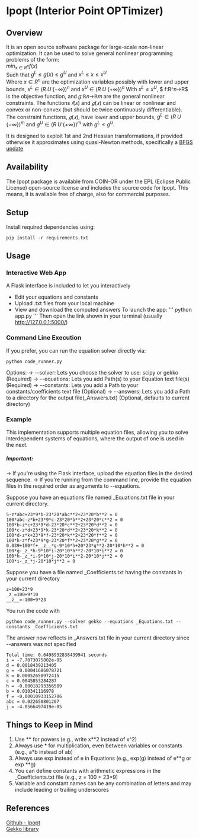 # Ipopt (Interior Point OPTimizer)
## Overview
It is an open source software package for large-scale non-linear optimization. It can be used to solve general nonlinear programming problems of the form:
<br>
$min_{x \in R^n} f(x)$
<br>
Such that
$g^L \leq g(x) \leq g^U$
and
$x^L \leq x \leq x^U$
<br>
Where $x\in R^n$ are the optimization variables possibly with lower and upper bounds, $x^L \in (R \; U \; \{-\infty \})^n$ and $x^U \in (R \; U \; \{+\infty \})^n$ 
With $x^L \leq x^U$, $ f:R^𝑛→R$ is the objective function, and 𝑔:ℝ𝑛→ℝ𝑚 are the general nonlinear constraints. 
The functions $𝑓(𝑥)$ and $𝑔(𝑥)$ can be linear or nonlinear and convex or non-convex (but should be twice continuously differentiable). 
The constraint functions, $𝑔(𝑥)$, have lower and upper bounds, $g^L \in (R \; U \; \{-\infty \})^m$ and $g^U \in (R \; U \; \{+\infty \})^m$  with $g^L \leq g^U$.

It is designed to exploit 1st and 2nd Hessian transformations, if provided otherwise it approximates using quasi-Newton methods, specifically a [BFGS update](https://en.wikipedia.org/wiki/Broyden–Fletcher–Goldfarb–Shanno_algorithm)

## Availability

The Ipopt package is available from COIN-OR under the EPL (Eclipse Public License) open-source license and includes the source code for Ipopt. This means, it is available free of charge, also for commercial purposes. 

## Setup
Install required dependencies using:
```
pip install -r requirements.txt
```

## Usage 
### Interactive Web App
A Flask interface is included to let you interactively
- Edit your equations and constants
- Upload .txt files from your local machine
- View and download the computed answers
To launch the app:
'''
python app.py
'''
Then open the link shown in your terminal (usually http://127.0.0.1:5000/)

### Command Line Execution
If you prefer, you can run the equation solver directly via:
```
python code_runner.py
```
Options:
-> --solver: Lets you choose the solver to use: scipy or gekko (Required)
-> --equations: Lets you add Path(s) to your Equation text file(s) (Required)
-> --constants: Lets you add a Path to your constants/coefficients text file (Optional)
-> --answers: Lets you add a Path to a directory for the output file(_Answers.txt) (Optional, defaults to current directory)

### Example 
This implementation supports multiple equation files, allowing you to solve interdependent systems of equations, where the output of one is used in the next.
##### Important:
-> If you're using the Flask interface, upload the equation files in the desired sequence.
-> If you're running from the command line, provide the equation files in the required order as arguments to --equations.

Suppose you have an equations file named _Equations.txt file in your current directory. 
```
5-z*abc+23*9*b-23*20*abc**2+23*20*b**2 = 0
100*abc-z*b+23*9*c-23*20*b**2+23*20*c**2 = 0
100*b-z*c+23*9*d-23*20*c**2+23*20*d**2 = 0
100*c-z*d+23*9*k-23*20*d**2+23*20*k**2 = 0
100*d-z*k+23*9*f-23*20*k**2+23*20*f**2 = 0
100*k-z*f+23*9*g-23*20*f**2+23*20*g**2 = 0
0.039+100*f+__z__*g-9*10*h+20*23*g**2-20*10*h**2 = 0
100*g-_z_*h-9*10*i-20*10*h**2-20*10*i**2 = 0
100*h-_z_*i-9*10*j-20*10*i**2-20*10*j**2 = 0
100*i-_z_*j-20*10*j**2 = 0
```
Suppose you have a file named _Coefficients.txt having the constants in your current directory 
```
z=100+23*9
_z_=100+9*10
__z__=-100+9*23
```

You run the code with
```
python code_runner.py --solver gekko --equations _Equations.txt --constants _Coefficients.txt
```
The answer now reflects in _Answers.txt file in your current directory since --answers was not specified
```
Total time: 0.6498932838439941 seconds
i = -7.7073075802e-05
d = 0.0018439213405
g = -0.00041686078721
k = 0.00052650972415
c = 0.0045853284287
h = -0.00018293356589
b = 0.010341116978
f = -0.00010933152706
abc = 0.022650801207
j = -4.0566497419e-05
```


## Things to Keep in Mind
1. Use ** for powers (e.g., write x**2 instead of x^2)
2. Always use * for multiplication, even between variables or constants (e.g., a*b instead of ab)
3. Always use exp instead of e in Equations (e.g., exp(g) instead of e**g or exp **g)
4. You can define constants with arithmetic expressions in the _Coefficients.txt file (e.g., z = 100 + 23*9)
5. Variable and constant names can be any combination of letters and may include leading or trailing underscores


## References
[Github - Ipopt](https://coin-or.github.io/Ipopt/)  
[Gekko library](https://gekko.readthedocs.io)
